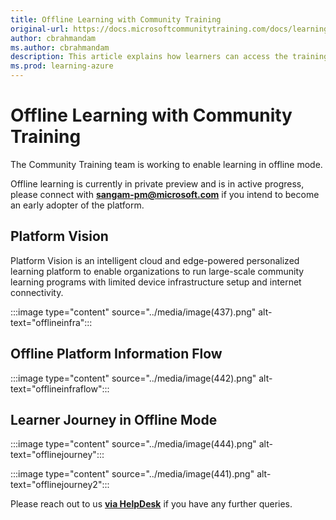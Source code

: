 ```yaml
---
title: Offline Learning with Community Training
original-url: https://docs.microsoftcommunitytraining.com/docs/learning-in-offline-mode
author: cbrahmandam
ms.author: cbrahmandam
description: This article explains how learners can access the training content in offline mode
ms.prod: learning-azure
---
```


# Offline Learning with Community Training

The Community Training team is working to enable learning in offline mode.

Offline learning is currently in private preview and is in active progress, please connect with **sangam-pm@microsoft.com** if you intend to become an early adopter of the platform.

## Platform Vision

Platform Vision is an intelligent cloud and edge-powered personalized learning platform to enable organizations to run large-scale community learning programs with limited device infrastructure setup and internet connectivity.

:::image type="content" source="../media/image(437).png" alt-text="offlineinfra":::

## Offline Platform Information Flow

:::image type="content" source="../media/image(442).png" alt-text="offlineinfraflow":::

## Learner Journey in Offline Mode

:::image type="content" source="../media/image(444).png" alt-text="offlinejourney":::

:::image type="content" source="../media/image(441).png" alt-text="offlinejourney2":::


Please reach out to us [**via HelpDesk**](https://aka.ms/cthelpdesk) if you have any further queries.